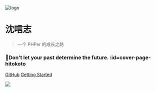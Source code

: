 ![logo](https://cdn.jsdelivr.net/gh/lufei/notes/docs/images/huaji.png)

# 沈唁志

> 一个 PHPer 的成长之路

### 🍃Don't let your past determine the future. :id=cover-page-hitokoto

[GitHub](https://github.com/sy-records)
[Getting Started](#main)

![](https://upyun.qq52o.me/img/bg.jpg)
